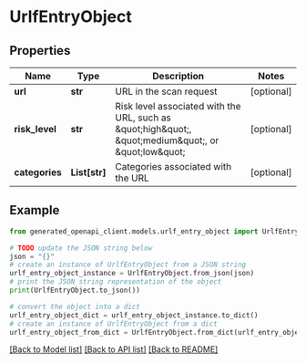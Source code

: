 # UrlfEntryObject


## Properties

Name | Type | Description | Notes
------------ | ------------- | ------------- | -------------
**url** | **str** | URL in the scan request | [optional] 
**risk_level** | **str** | Risk level associated with the URL, such as \&quot;high\&quot;, \&quot;medium\&quot;, or \&quot;low\&quot; | [optional] 
**categories** | **List[str]** | Categories associated with the URL | [optional] 

## Example

```python
from generated_openapi_client.models.urlf_entry_object import UrlfEntryObject

# TODO update the JSON string below
json = "{}"
# create an instance of UrlfEntryObject from a JSON string
urlf_entry_object_instance = UrlfEntryObject.from_json(json)
# print the JSON string representation of the object
print(UrlfEntryObject.to_json())

# convert the object into a dict
urlf_entry_object_dict = urlf_entry_object_instance.to_dict()
# create an instance of UrlfEntryObject from a dict
urlf_entry_object_from_dict = UrlfEntryObject.from_dict(urlf_entry_object_dict)
```
[[Back to Model list]](../README.md#documentation-for-models) [[Back to API list]](../README.md#documentation-for-api-endpoints) [[Back to README]](../README.md)


